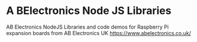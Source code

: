 # A BElectronics Node JS Libraries
AB Electronics NodeJS Libraries and code demos for Raspberry Pi expansion boards from AB Electronics UK 
https://www.abelectronics.co.uk/
